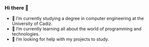 ### Hi there 👋

<!--
**alvaromorero/alvaromorero** is a ✨ _special_ ✨ repository because its `README.md` (this file) appears on your GitHub profile.

Here are some ideas to get you started:

- 🔭 I’m currently working on ...
- 🌱 I’m currently learning ...
- 👯 I’m looking to collaborate on ...
- 🤔 I’m looking for help with ...
- 💬 Ask me about ...
- 📫 How to reach me: ...
- 😄 Pronouns: ...
- ⚡ Fun fact: ...
-->
- 🔭 I’m currently studying a degree in computer engineering at the University of Cadiz.
- 🌱 I’m currently learning all about the world of programming and technologies.
- 🤔 I’m looking for help with my projects to study.
